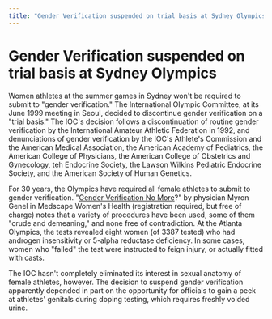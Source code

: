 ```yaml
---
title: "Gender Verification suspended on trial basis at Sydney Olympics"
---
```


# Gender Verification suspended on trial basis at Sydney Olympics

  
Women athletes at the summer games in Sydney won't be required to submit to "gender verification." The International Olympic Committee, at its June 1999 meeting in Seoul, decided to discontinue gender verification on a "trial basis." The IOC's decision follows a discontinuation of routine gender verification by the International Amateur Athletic Federation in 1992, and denunciations of gender verification by the IOC's Athlete's Commission and the American Medical Association, the American Academy of Pediatrics, the American College of Physicians, the American College of Obstetrics and Gynecology, teh Endocrine Society, the Lawson Wilkins Pediatric Endocrine Society, and the American Society of Human Genetics.  


  
For 30 years, the Olympics have required all female athletes to submit to gender verification. "[Gender Verification No More][1]?" by physician Myron Genel in Medscape Women's Health (registration required, but free of charge) notes that a variety of procedures have been used, some of them "crude and demeaning," and none free of contradiction. At the Atlanta Olympics, the tests revealed eight women (of 3387 tested) who had androgen insensitivity or 5-alpha reductase deficiency. In some cases, women who "failed" the test were instructed to feign injury, or actually fitted with casts.  


  
The IOC hasn't completely eliminated its interest in sexual anatomy of female athletes, however. The decision to suspend gender verification apparently depended in part on the opportunity for officials to gain a peek at athletes' genitals during doping testing, which requires freshly voided urine.

 [1]: http://womenshealth.medscape.com/Medscape/WomensHealth/journal/2000/v05.n03/wh7218.gene/wh7218.gene.html